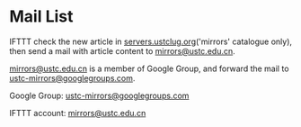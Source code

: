 # Mail List

IFTTT check the new article in [servers.ustclug.org](https://servers.ustclug.org)('mirrors' catalogue only), then send a mail with article content to mirrors@ustc.edu.cn.

mirrors@ustc.edu.cn is a member of Google Group, and forward the mail to ustc-mirrors@googlegroups.com.

Google Group: [ustc-mirrors@googlegroups.com](https://groups.google.com/forum/#!forum/ustc-mirrors)

IFTTT account: mirrors@ustc.edu.cn